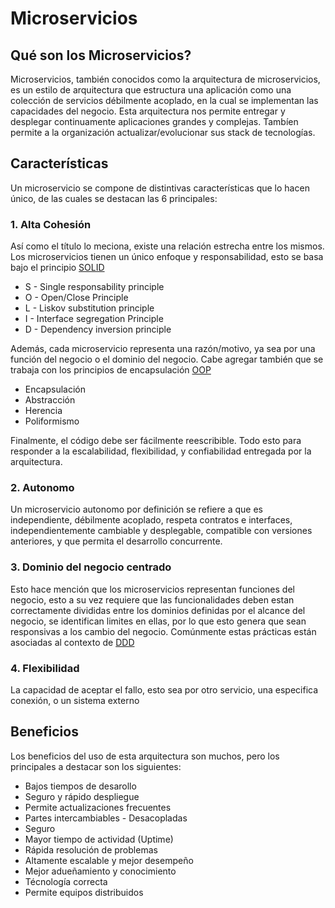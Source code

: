 # Microservicios
## Qué son los Microservicios?
Microservicios, también conocidos como la arquitectura de microservicios, es un estilo de arquitectura que estructura una aplicación como una colección de servicios débilmente acoplado, en la cual se implementan las capacidades del negocio. Esta arquitectura nos permite entregar y desplegar continuamente aplicaciones grandes y complejas. Tambíen permite a la organización actualizar/evolucionar sus stack de tecnologías.

## Características
Un microservicio se compone de distintivas características que lo hacen único, de las cuales se destacan las 6 principales:

### 1. Alta Cohesión
Así como el título lo meciona, existe una relación estrecha entre los mismos. Los microservicios tienen un único enfoque y responsabilidad, esto se basa bajo el principio [SOLID](https://scotch.io/bar-talk/s-o-l-i-d-the-first-five-principles-of-object-oriented-design)
* S - Single responsability principle
* O - Open/Close Principle
* L - Liskov substitution principle
* I - Interface segregation Principle
* D - Dependency inversion principle

Además, cada microservicio representa una razón/motivo, ya sea por una función del negocio o el dominio del negocio. Cabe agregar también que se trabaja con los principios de encapsulación [OOP](https://anampiu.github.io/blog/OOP-principles/)

* Encapsulación
* Abstracción
* Herencia
* Poliformismo

Finalmente, el código debe ser fácilmente reescribible. Todo esto para responder a la escalabilidad, flexibilidad, y confiabilidad entregada por la arquitectura.

### 2. Autonomo
Un microservicio autonomo por definición se refiere a que es independiente, débilmente acoplado, respeta contratos e interfaces, independientemente cambiable y desplegable, compatible con versiones anteriores, y que permita el desarrollo concurrente.

### 3. Dominio del negocio centrado
Esto hace mención que los microservicios representan funciones del negocio, esto a su vez requiere que las funcionalidades deben estan correctamente divididas entre los dominios definidas por el alcance del negocio, se identifican limites en ellas, por lo que esto genera que sean responsivas a los cambio del negocio. Comúnmente estas prácticas están asociadas al contexto de [DDD](https://devexperto.com/domain-driven-design-1/)

### 4. Flexibilidad
La capacidad de aceptar el fallo, esto sea por otro servicio, una especifica conexión, o un sistema externo

## Beneficios
Los beneficios del uso de esta arquitectura son muchos, pero los principales a destacar son los siguientes:

* Bajos tiempos de desarollo
* Seguro y rápido despliegue
* Permite actualizaciones frecuentes
* Partes intercambiables - Desacopladas
* Seguro
* Mayor tiempo de actividad (Uptime)
* Rápida resolución de problemas
* Altamente escalable y mejor desempeño
* Mejor adueñamiento y conocimiento
* Técnología correcta
* Permite equipos distribuidos

